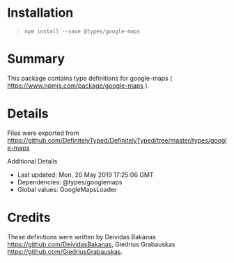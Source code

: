 # Installation
> `npm install --save @types/google-maps`

# Summary
This package contains type definitions for google-maps ( https://www.npmjs.com/package/google-maps ).

# Details
Files were exported from https://github.com/DefinitelyTyped/DefinitelyTyped/tree/master/types/google-maps

Additional Details
 * Last updated: Mon, 20 May 2019 17:25:06 GMT
 * Dependencies: @types/googlemaps
 * Global values: GoogleMapsLoader

# Credits
These definitions were written by Deividas Bakanas <https://github.com/DeividasBakanas>, Giedrius Grabauskas <https://github.com/GiedriusGrabauskas>.
